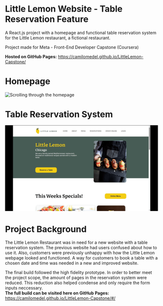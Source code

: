 # Little Lemon Website - Table Reservation Feature
A React.js project with a homepage and functional table reservation system for the Little Lemon restaurant, a fictional restaurant.

Project made for Meta - Front-End Developer Capstone (Coursera)

**Hosted on GitHub Pages:** https://camilomedel.github.io/LittleLemon-Capstone/

# Homepage
![Scrolling through the homepage](https://github.com/CamiloMedel/LittleLemon-Capstone/blob/main/src/Assets/Documentation/2025-03-19%2018-18-41.gif)

# Table Reservation System
![Table reservation demo](https://github.com/CamiloMedel/LittleLemon-Capstone/blob/main/src/Assets/Documentation/2025-03-19%2018-30-44.gif)

# Project Background
The Little Lemon Restaurant was in need for a new website with a table reservation system. The previous website had users confused about how to use it. Also, customers were previously unhappy with how the Little Lemon webpage looked and functioned. A way for customers to book a table with a chosen date and time was needed in a new and improved website.


The final build followed the high fidelity prototype. In order to better meet the project scope, the amount of pages in the reservation system were reduced. This reduction also helped condense and only require the form inputs neccessary.
</br>
**The full build can be visited here on GitHub Pages:** https://camilomedel.github.io/LittleLemon-Capstone/#/
